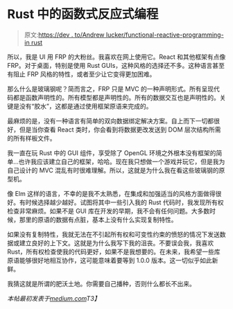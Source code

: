 # Rust 中的函数式反应式编程

> 原文:[https://dev . to/Andrew lucker/functional-reactive-programming-in rust](https://dev.to/andrewlucker/functional-reactive-programming-inrust)

所以，我是 UI 用 FRP 的大粉丝。我喜欢在网上使用它。React 和其他框架有点像 FRP。对于桌面，特别是使用 Rust GUIs，这种风格的选择还不多。这种语言甚至有阻止 FRP 风格的特性，或者至少让它变得更加困难。

那么什么是玻璃钢呢？简而言之，FRP 只是 MVC 的一种声明形式。所有呈现代码都是函数声明性的。所有模型都是声明性的。所有的数据交互也是声明性的。关键是没有“胶水”，这都是通过使用框架原语来完成的。

最麻烦的是，没有一种语言有简单的双向数据绑定解决方案。自上而下一切都很好，但是当你查看 React 类时，你会看到将数据更改发送到 DOM 层次结构所需的所有样板文件。

我一直在玩 Rust 中的 GUI 组件，享受除了 OpenGL 环境之外根本没有框架的简单…也许我应该建立自己的框架，哈哈。现在我只想做一个游戏并玩它，但是我为自己设计的 MVC 混乱有时很难理解。所以，这就是为什么我在看这些玻璃钢的原型机。

像 Elm 这样的语言，不幸的是我不太熟悉，在集成和加强适当的风格方面做得很好。有时候选择越少越好。试图将其中一些引入我的 Rust 代码时，我发现所有权检查非常麻烦。如果不是 GUI 库在开发的早期，我不会有任何问题。大多数时候，那里的原语的数据有点脏，基本上没有什么实现复制特性。

如果没有复制特性，我就无法在不引起所有权和可变性约束的愤怒的情况下发送数据或建立良好的上下文。这就是为什么我写下我的沮丧。不要误会我，我喜欢 Rust，所有权检查使我的代码更好，如果不是我想要的。在未来，我希望一些库原语能够很好地相互协作，这可能意味着要等到 1.0.0 版本。这一切似乎如此新鲜。

我猜这就是所谓的肥沃土地。你需要自己播种，否则什么都长不出来。

*本帖最初发表于[medium.com](https://hackernoon.com/functional-reactive-programming-in-rust-affebba6ebeb)T3】*